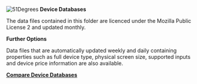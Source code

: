 ![51Degrees](https://51degrees.com/DesktopModules/FiftyOne/Distributor/Logo.ashx?utm_source=github&utm_medium=repository&utm_content=data&utm_campaign=net-open-source "THE Fastest and Most Accurate Device Detection") **Device Databases**


The data files contained in this folder are licenced under the Mozilla Public License 2 and updated monthly.

**Further Options**

Data files that are automatically updated weekly and daily containing properties such as full device type, physical screen size, supported inputs and device price information are also available.

**[Compare Device Databases](https://51degrees.com/compare-data-options?utm_source=github&utm_medium=repository&utm_content=data&utm_campaign=net-open-source "Different device databases which can be used with 51Degrees device detection")**
